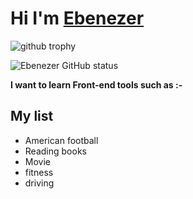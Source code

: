 #  Hi I'm <INS>Ebenezer


![github trophy](https://github-profile-trophy.vercel.app/?username=Osei-b4&theme=juicyfresh
)

![Ebenezer GitHub status](https://github-readme-stats.vercel.app/api?username=Osei-b4&theme=onedark&show_icons==true&theme=radical)

**I want to learn Front-end tools such as :-**
<!-- ![html](./images/html.png)
![css](./images/css.png) -->
## My list 

- American football
- Reading books 
- Movie 
- fitness
- driving 